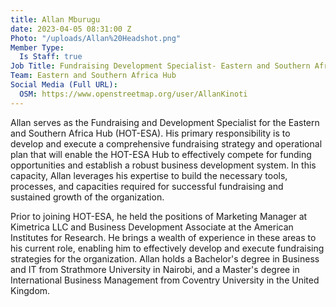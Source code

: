 ```yaml
---
title: Allan Mburugu
date: 2023-04-05 08:31:00 Z
Photo: "/uploads/Allan%20Headshot.png"
Member Type:
  Is Staff: true
Job Title: Fundraising Development Specialist- Eastern and Southern Africa
Team: Eastern and Southern Africa Hub
Social Media (Full URL):
  OSM: https://www.openstreetmap.org/user/AllanKinoti
---
```


Allan serves as the Fundraising and Development Specialist for the Eastern and Southern Africa Hub (HOT-ESA). His primary responsibility is to develop and execute a comprehensive fundraising strategy and operational plan that will enable the HOT-ESA Hub to effectively compete for funding opportunities and establish a robust business development system. In this capacity, Allan leverages his expertise to build the necessary tools, processes, and capacities required for successful fundraising and sustained growth of the organization.

Prior to joining HOT-ESA, he held the positions of Marketing Manager at Kimetrica LLC and Business Development Associate at the American Institutes for Research. He brings a wealth of experience in these areas to his current role, enabling him to effectively develop and execute fundraising strategies for the organization. Allan holds a Bachelor's degree in Business and IT from Strathmore University in Nairobi, and a Master's degree in International Business Management from Coventry University in the United Kingdom.